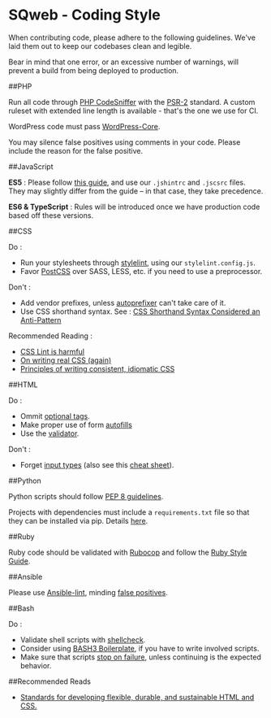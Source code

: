 SQweb - Coding Style
===

When contributing code, please adhere to the following guidelines. We've laid them out to keep our codebases clean and legible.

Bear in mind that one error, or an excessive number of warnings, will prevent a build from being deployed to production.

##PHP

Run all code through [PHP CodeSniffer](https://github.com/squizlabs/PHP_CodeSniffer) with the [PSR-2](http://www.php-fig.org/psr/psr-2/) standard. A custom ruleset with extended line length is available - that's the one we use for CI.

WordPress code must pass [WordPress-Core](https://github.com/WordPress-Coding-Standards/WordPress-Coding-Standards).

You may silence false positives using comments in your code. Please include the reason for the false positive.

##JavaScript

**ES5** : Please follow [this guide](https://github.com/airbnb/javascript/tree/master/es5), and use our `.jshintrc` and `.jscsrc` files. They may slightly differ from the guide – in that case, they take precedence.

**ES6 & TypeScript** : Rules will be introduced once we have production code based off these versions.

##CSS

Do :

- Run your stylesheets through [stylelint](https://github.com/stylelint/stylelint), using our `stylelint.config.js`.
- Favor [PostCSS](http://cssnext.io/) over SASS, LESS, etc. if you need to use a preprocessor.

Don't :

- Add vendor prefixes, unless [autoprefixer](https://github.com/postcss/autoprefixer) can't take care of it.
- Use CSS shorthand syntax. See : [CSS Shorthand Syntax Considered an Anti-Pattern
](http://csswizardry.com/2016/12/css-shorthand-syntax-considered-an-anti-pattern/)

Recommended Reading :

- [CSS Lint is harmful](https://2002-2012.mattwilcox.net/archive/entry/id/1054/)
- [On writing real CSS (again)](https://blog.colepeters.com/on-writing-real-css-again/)
- [Principles of writing consistent, idiomatic CSS](https://github.com/necolas/idiomatic-css)


##HTML

Do :

- Ommit [optional tags](https://google.github.io/styleguide/htmlcssguide.xml?showone=Optional_Tags#Optional_Tags).
- Make proper use of form [autofills](https://html.spec.whatwg.org/multipage/forms.html#autofill)
- Use the [validator](https://validator.github.io/validator/).

Don't :

- Forget [input types](http://blog.teamtreehouse.com/using-html5-input-types-to-enhance-the-mobile-browsing-experience) (also see this [cheat sheet](https://baymard.com/labs/touch-keyboard-types)).

##Python

Python scripts should follow [PEP 8 guidelines](https://www.python.org/dev/peps/pep-0008/).

Projects with dependencies must include a `requirements.txt` file so that they can be installed via pip. Details [here](https://devcenter.heroku.com/articles/python-pip).

##Ruby

Ruby code should be validated with [Rubocop](https://github.com/bbatsov/rubocop) and follow the [Ruby Style Guide](https://github.com/bbatsov/ruby-style-guide).

##Ansible

Please use [Ansible-lint](https://github.com/willthames/ansible-lint), minding [false positives](https://github.com/willthames/ansible-lint#false-positives).

##Bash

Do :

- Validate shell scripts with [shellcheck](https://github.com/koalaman/shellcheck).
- Consider using [BASH3 Boilerplate](https://github.com/kvz/bash3boilerplate/), if you have to write involved scripts.
- Make sure that scripts [stop on failure](http://stackoverflow.com/a/1379904/3671935), unless continuing is the expected behavior.

##Recommended Reads

- [Standards for developing flexible, durable, and sustainable HTML and CSS.](http://codeguide.co)